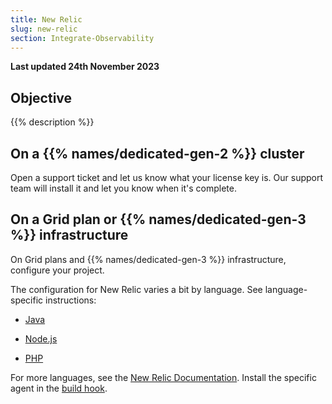 ```yaml
---
title: New Relic
slug: new-relic
section: Integrate-Observability
---
```


**Last updated 24th November 2023**



## Objective  

{{% description %}}


## On a {{% names/dedicated-gen-2 %}} cluster

Open a support ticket and let us know what your license key is.
Our support team will install it and let you know when it's complete.

## On a Grid plan or {{% names/dedicated-gen-3 %}} infrastructure

On Grid plans and {{% names/dedicated-gen-3 %}} infrastructure, configure your project.


The configuration for New Relic varies a bit by language.
See language-specific instructions:

- [Java](../.././.-java)

- [Node.js](../.././.-nodejs)

- [PHP](../.././.-php)


For more languages, see the [New Relic Documentation](https://docs.newrelic.com/docs/agents/).
Install the specific agent in the [build hook](../../create-apps/create-apps-hooks).
